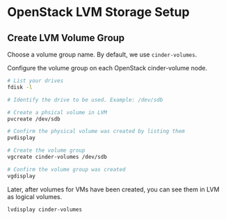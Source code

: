 # OpenStack LVM Storage Setup

## Create LVM Volume Group

Choose a volume group name. By default, we use `cinder-volumes`.

Configure the volume group on each OpenStack cinder-volume node.

```bash
# List your drives
fdisk -l

# Identify the drive to be used. Example: /dev/sdb

# Create a phsical volume in LVM
pvcreate /dev/sdb

# Confirm the physical volume was created by listing them
pvdisplay

# Create the volume group
vgcreate cinder-volumes /dev/sdb

# Confirm the volume group was created
vgdisplay
```

Later, after volumes for VMs have been created, you can see them in LVM as
logical volumes.

```bash
lvdisplay cinder-volumes
```

